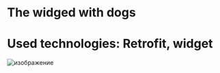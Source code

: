 # The widged with dogs
# Used technologies: Retrofit, widget

![изображение](https://github.com/VasylDvorak/WidgetDogs/assets/106032465/5871166c-68cb-4fc7-ba2d-b79c5f52b271)
